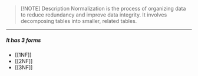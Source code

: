 
> [!NOTE] Description
> Normalization is the process of organizing data to reduce redundancy and improve data integrity. It involves decomposing tables into smaller, related tables.

---
##### It has 3 forms 
- [[1NF]]
- [[2NF]]
- [[3NF]]
